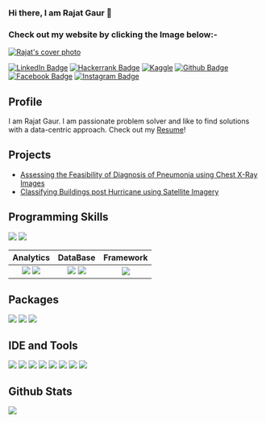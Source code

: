 ### Hi there, I am Rajat Gaur 👋
### Check out my website by clicking the Image below:-

<!-- Cover Photo-->
[![Rajat's cover photo](./rajat.gif)](https://rajat.dorik.io/) 

<!--Social Profiles-->
[![LinkedIn Badge](https://img.shields.io/badge/LinkedIn-0077B5?style=for-the-badge&logo=linkedin&logoColor=white)](https://www.linkedin.com/in/rajat-gaur625)
[![Hackerrank Badge](https://img.shields.io/badge/-Hackerrank-2EC866?style=for-the-badge&logo=HackerRank&logoColor=white)](https://www.hackerrank.com/rajatgaur625?hr_r=1)
[![Kaggle](https://img.shields.io/badge/Kaggle-035a7d?style=for-the-badge&logo=kaggle&logoColor=white)](https://www.kaggle.com/rajatgaur625)
[![Github Badge](https://img.shields.io/badge/GitHub-100000?style=for-the-badge&logo=github&logoColor=white)](https://www.github.com/Rajat010156)
[![Facebook Badge](	https://img.shields.io/badge/Facebook-1877F2?style=for-the-badge&logo=facebook&logoColor=white)](https://www.facebook.com/people/Rajat-Gaur/100007552966007/)
[![Instagram Badge](https://img.shields.io/badge/Instagram-E4405F?style=for-the-badge&logo=instagram&logoColor=white)](https://www.instagram.com/rajat_.gaur/)
  
## Profile
I am Rajat Gaur. I am passionate problem solver and like to find solutions with a data-centric approach. Check out my <a href = './Rajat_Gaur_CV.pdf'> Resume</a>!

## Projects
- [Assessing the Feasibility of Diagnosis of Pneumonia using Chest X-Ray Images](https://github.com/Rajat010156/ML_Project-Group_3ml)
- [Classifying Buildings post Hurricane using Satellite Imagery](https://github.com/Rajat010156/ComputerVision_ImageClassification/blob/main/Project_AI2.ipynb)


<!-- https://github-profile-summary-cards.vercel.app/api/cards/profile-details?username=iamkkmcmd&theme=vue  -->

## Programming Skills 
![](https://img.shields.io/badge/Python-FFD43B?style=for-the-badge&logo=python&logoColor=blue)
![](https://img.shields.io/badge/R-276DC3?style=for-the-badge&logo=r&logoColor=white)

| Analytics | DataBase | Framework |
|:----:|:----:|:----:|
| ![](https://img.shields.io/badge/Tableau-E97627?style=for-the-badge&logo=Tableau&logoColor=white) ![](https://img.shields.io/badge/PowerBI-F2C811?style=for-the-badge&logo=Power%20BI&logoColor=white) |  ![](https://img.shields.io/badge/PostgreSQL-316192?style=for-the-badge&logo=postgresql&logoColor=white)  ![](https://img.shields.io/badge/MySQL-005C84?style=for-the-badge&logo=mysql&logoColor=white)  |   ![](https://img.shields.io/badge/Flask-000000?style=for-the-badge&logo=flask&logoColor=white)   |

## Packages
![](https://img.shields.io/badge/Numpy-777BB4?style=for-the-badge&logo=numpy&logoColor=white)
![](https://img.shields.io/badge/Pandas-2C2D72?style=for-the-badge&logo=pandas&logoColor=white)
![](https://img.shields.io/badge/scikit_learn-F7931E?style=for-the-badge&logo=scikit-learn&logoColor=white)


## IDE and Tools
![](https://img.shields.io/badge/RStudio-75AADB?style=for-the-badge&logo=RStudio&logoColor=white)
![](https://img.shields.io/badge/Colab-F9AB00?style=for-the-badge&logo=googlecolab&color=525252)
![](https://img.shields.io/badge/Jupyter-F37626.svg?&style=for-the-badge&logo=Jupyter&logoColor=white)
![](https://img.shields.io/badge/VSCode-0078D4?style=for-the-badge&logo=visual%20studio%20code&logoColor=white)
![](https://img.shields.io/badge/Microsoft_Excel-217346?style=for-the-badge&logo=microsoft-excel&logoColor=white)
![](https://img.shields.io/badge/Microsoft_Word-2B579A?style=for-the-badge&logo=microsoft-word&logoColor=white)
![](https://img.shields.io/badge/Microsoft_PowerPoint-B7472A?style=for-the-badge&logo=microsoft-powerpoint&logoColor=white)
![](https://img.shields.io/badge/Overleaf-47A141?style=for-the-badge&logo=Overleaf&logoColor=white)

## Github Stats
![](http://github-profile-summary-cards.vercel.app/api/cards/profile-details?username=Rajat010156&theme=2077)

